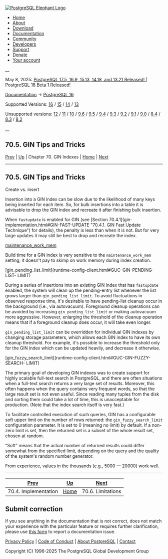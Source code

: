 [ ![PostgreSQL Elephant Logo](/media/img/about/press/elephant.png) ](/)

  * [Home](/ "Home")
  * [About](/about/ "About")
  * [Download](/download/ "Download")
  * [Documentation](/docs/ "Documentation")
  * [Community](/community/ "Community")
  * [Developers](/developer/ "Developers")
  * [Support](/support/ "Support")
  * [Donate](/about/donate/ "Donate")
  * [Your account](/account/ "Your account")

__

May 8, 2025: [ PostgreSQL 17.5, 16.9, 15.13, 14.18, and 13.21 Released! ](/about/news/postgresql-175-169-1513-1418-and-1321-released-3072/) | [ PostgreSQL 18 Beta 1 Released! ](/about/news/postgresql-18-beta-1-released-3070/)

[Documentation](/docs/ "Documentation") -> [PostgreSQL
16](/docs/16/index.html)

Supported Versions: [16](/docs/16/gin-tips.html "PostgreSQL 16 - 70.5. GIN
Tips and Tricks") / [15](/docs/15/gin-tips.html "PostgreSQL 15 - 70.5. GIN
Tips and Tricks") / [14](/docs/14/gin-tips.html "PostgreSQL 14 - 70.5. GIN
Tips and Tricks") / [13](/docs/13/gin-tips.html "PostgreSQL 13 - 70.5. GIN
Tips and Tricks")

Unsupported versions: [12](/docs/12/gin-tips.html "PostgreSQL 12 - 70.5. GIN
Tips and Tricks") / [11](/docs/11/gin-tips.html "PostgreSQL 11 - 70.5. GIN
Tips and Tricks") / [10](/docs/10/gin-tips.html "PostgreSQL 10 - 70.5. GIN
Tips and Tricks") / [9.6](/docs/9.6/gin-tips.html "PostgreSQL 9.6 - 70.5. GIN
Tips and Tricks") / [9.5](/docs/9.5/gin-tips.html "PostgreSQL 9.5 - 70.5. GIN
Tips and Tricks") / [9.4](/docs/9.4/gin-tips.html "PostgreSQL 9.4 - 70.5. GIN
Tips and Tricks") / [9.3](/docs/9.3/gin-tips.html "PostgreSQL 9.3 - 70.5. GIN
Tips and Tricks") / [9.2](/docs/9.2/gin-tips.html "PostgreSQL 9.2 - 70.5. GIN
Tips and Tricks") / [9.1](/docs/9.1/gin-tips.html "PostgreSQL 9.1 - 70.5. GIN
Tips and Tricks") / [9.0](/docs/9.0/gin-tips.html "PostgreSQL 9.0 - 70.5. GIN
Tips and Tricks") / [8.4](/docs/8.4/gin-tips.html "PostgreSQL 8.4 - 70.5. GIN
Tips and Tricks") / [8.3](/docs/8.3/gin-tips.html "PostgreSQL 8.3 - 70.5. GIN
Tips and Tricks") / [8.2](/docs/8.2/gin-tips.html "PostgreSQL 8.2 - 70.5. GIN
Tips and Tricks")

__

70.5. GIN Tips and Tricks  
---  
[Prev](gin-implementation.html "70.4. Implementation")  | [Up](gin.html "Chapter 70. GIN Indexes") | Chapter 70. GIN Indexes | [Home](index.html "PostgreSQL 16.9 Documentation") |  [Next](gin-limit.html "70.6. Limitations")  
  
* * *

## 70.5. GIN Tips and Tricks #

Create vs. insert

    

Insertion into a GIN index can be slow due to the likelihood of many keys
being inserted for each item. So, for bulk insertions into a table it is
advisable to drop the GIN index and recreate it after finishing bulk
insertion.

When `fastupdate` is enabled for GIN (see [Section 70.4.1](gin-
implementation.html#GIN-FAST-UPDATE "70.4.1. GIN Fast Update Technique") for
details), the penalty is less than when it is not. But for very large updates
it may still be best to drop and recreate the index.

[maintenance_work_mem](runtime-config-resource.html#GUC-MAINTENANCE-WORK-MEM)

    

Build time for a GIN index is very sensitive to the `maintenance_work_mem`
setting; it doesn't pay to skimp on work memory during index creation.

[gin_pending_list_limit](runtime-config-client.html#GUC-GIN-PENDING-LIST-
LIMIT)

    

During a series of insertions into an existing GIN index that has `fastupdate`
enabled, the system will clean up the pending-entry list whenever the list
grows larger than `gin_pending_list_limit`. To avoid fluctuations in observed
response time, it's desirable to have pending-list cleanup occur in the
background (i.e., via autovacuum). Foreground cleanup operations can be
avoided by increasing `gin_pending_list_limit` or making autovacuum more
aggressive. However, enlarging the threshold of the cleanup operation means
that if a foreground cleanup does occur, it will take even longer.

`gin_pending_list_limit` can be overridden for individual GIN indexes by
changing storage parameters, which allows each GIN index to have its own
cleanup threshold. For example, it's possible to increase the threshold only
for the GIN index which can be updated heavily, and decrease it otherwise.

[gin_fuzzy_search_limit](runtime-config-client.html#GUC-GIN-FUZZY-SEARCH-
LIMIT)

    

The primary goal of developing GIN indexes was to create support for highly
scalable full-text search in PostgreSQL, and there are often situations when a
full-text search returns a very large set of results. Moreover, this often
happens when the query contains very frequent words, so that the large result
set is not even useful. Since reading many tuples from the disk and sorting
them could take a lot of time, this is unacceptable for production. (Note that
the index search itself is very fast.)

To facilitate controlled execution of such queries, GIN has a configurable
soft upper limit on the number of rows returned: the `gin_fuzzy_search_limit`
configuration parameter. It is set to 0 (meaning no limit) by default. If a
non-zero limit is set, then the returned set is a subset of the whole result
set, chosen at random.

“Soft” means that the actual number of returned results could differ somewhat
from the specified limit, depending on the query and the quality of the
system's random number generator.

From experience, values in the thousands (e.g., 5000 — 20000) work well.

* * *

[Prev](gin-implementation.html "70.4. Implementation")  | [Up](gin.html "Chapter 70. GIN Indexes") |  [Next](gin-limit.html "70.6. Limitations")  
---|---|---  
70.4. Implementation  | [Home](index.html "PostgreSQL 16.9 Documentation") |  70.6. Limitations  
  
## Submit correction

If you see anything in the documentation that is not correct, does not match
your experience with the particular feature or requires further clarification,
please use [this form](/account/comments/new/16/gin-tips.html/) to report a
documentation issue.

[Privacy Policy](/about/privacypolicy) | [Code of Conduct](/about/policies/coc/) | [About PostgreSQL](/about/) | [Contact](/about/contact/)  

Copyright (C) 1996-2025 The PostgreSQL Global Development Group

